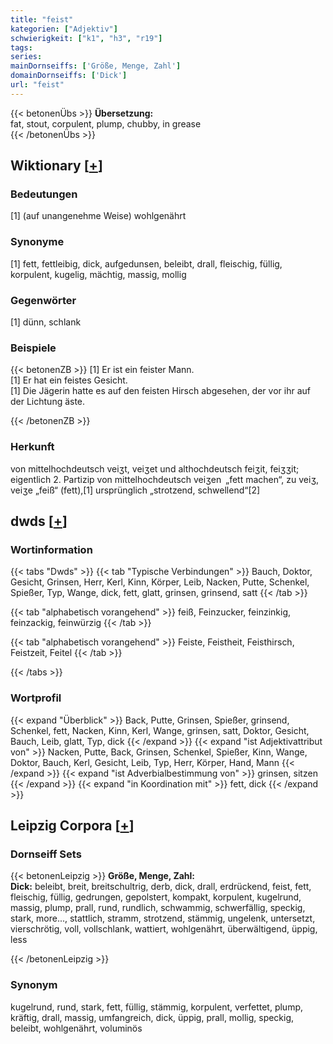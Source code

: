 ```yaml
---
title: "feist"
kategorien: ["Adjektiv"]
schwierigkeit: ["k1", "h3", "r19"]
tags:
series:
mainDornseiffs: ['Größe, Menge, Zahl']
domainDornseiffs: ['Dick']
url: "feist"
---
```


{{< betonenÜbs >}}
**Übersetzung:**  
fat, stout, corpulent, plump, chubby, in grease  
{{< /betonenÜbs >}}

## Wiktionary [[+](https://de.wiktionary.org/wiki/feist)]

### Bedeutungen
[1] (auf unangenehme Weise) wohlgenährt  

### Synonyme
[1] fett, fettleibig, dick, aufgedunsen, beleibt, drall, fleischig, füllig, korpulent, kugelig, mächtig, massig, mollig  

### Gegenwörter
[1] dünn, schlank  

### Beispiele
{{< betonenZB >}}
[1] Er ist ein feister Mann.  
[1] Er hat ein feistes Gesicht.  
[1] Die Jägerin hatte es auf den feisten Hirsch abgesehen, der vor ihr auf der Lichtung äste.  

{{< /betonenZB >}}
### Herkunft
von mittelhochdeutsch veiʒt, veiʒet und althochdeutsch feiʒit, feiʒʒit; eigentlich 2. Partizip von mittelhochdeutsch veiʒen „fett machen“, zu veiʒ, veiʒe „feiß“ (fett),[1] ursprünglich „strotzend, schwellend“[2]  



## dwds [[+](https://www.dwds.de/wb/feist)]

### Wortinformation
{{< tabs "Dwds" >}}
{{< tab "Typische Verbindungen" >}}
Bauch, Doktor, Gesicht, Grinsen, Herr, Kerl, Kinn, Körper, Leib, Nacken, Putte, Schenkel, Spießer, Typ, Wange, dick, fett, glatt, grinsen, grinsend, satt
{{< /tab >}}

{{< tab "alphabetisch vorangehend" >}}
feiß, Feinzucker, feinzinkig, feinzackig, feinwürzig
{{< /tab >}}

{{< tab "alphabetisch vorangehend" >}}
Feiste, Feistheit, Feisthirsch, Feistzeit, Feitel
{{< /tab >}}

{{< /tabs >}}

### Wortprofil
{{< expand "Überblick" >}} Back, Putte, Grinsen, Spießer, grinsend, Schenkel, fett, Nacken, Kinn, Kerl, Wange, grinsen, satt, Doktor, Gesicht, Bauch, Leib, glatt, Typ, dick {{< /expand >}}
{{< expand "ist Adjektivattribut von" >}} Nacken, Putte, Back, Grinsen, Schenkel, Spießer, Kinn, Wange, Doktor, Bauch, Kerl, Gesicht, Leib, Typ, Herr, Körper, Hand, Mann {{< /expand >}}
{{< expand "ist Adverbialbestimmung von" >}} grinsen, sitzen {{< /expand >}}
{{< expand "in Koordination mit" >}} fett, dick {{< /expand >}}

## Leipzig Corpora [[+](https://corpora.uni-leipzig.de/en/res?word=feist&corpusId=deu_newscrawl-public_2018)]

### Dornseiff Sets
{{< betonenLeipzig >}}
**Größe, Menge, Zahl:**  
**Dick:** beleibt, breit, breitschultrig, derb, dick, drall, erdrückend, feist, fett, fleischig, füllig, gedrungen, gepolstert, kompakt, korpulent, kugelrund, massig, plump, prall, rund, rundlich, schwammig, schwerfällig, speckig, stark, more..., stattlich, stramm, strotzend, stämmig, ungelenk, untersetzt, vierschrötig, voll, vollschlank, wattiert, wohlgenährt, überwältigend, üppig, less  

{{< /betonenLeipzig >}}

### Synonym
kugelrund, rund, stark, fett, füllig, stämmig, korpulent, verfettet, plump, kräftig, drall, massig, umfangreich, dick, üppig, prall, mollig, speckig, beleibt, wohlgenährt, voluminös

